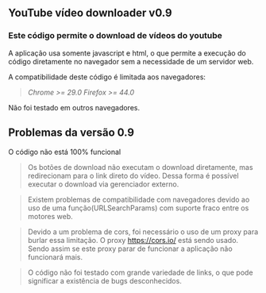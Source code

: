 ## YouTube vídeo downloader v0.9
### Este código permite o download de vídeos do youtube

A aplicação usa somente javascript e html, o que permite a execução do código diretamente no navegador sem a necessidade de um servidor web.

A compatibilidade deste código é limitada aos navegadores:
>*Chrome >= 29.0*
>*Firefox >= 44.0*

Não foi testado em outros navegadores.

## Problemas da versão 0.9
O código não está 100% funcional

>Os botões de download não executam o download diretamente, mas redirecionam para o link direto do vídeo. Dessa forma é possível executar o download via gerenciador externo.

>Existem problemas de compatibilidade com navegadores devido ao uso de uma função(URLSearchParams) com suporte fraco entre os motores web.

>Devido a um problema de cors, foi necessário o uso de um proxy para burlar essa limitação. O proxy https://cors.io/ está sendo usado. Sendo assim se este proxy parar de funcionar a aplicação não funcionará mais.

>O código não foi testado com grande variedade de links, o que pode significar a existência de bugs desconhecidos.